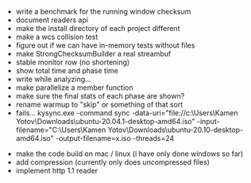 - write a benchmark for the running window checksum
- document readers api
- make the install directory of each project different
- make a wcs collision test
- figure out if we can have in-memory tests without files
- make StrongChecksumBuilder a real streambuf
- stable monitor row (no shortening)
- show total time and phase time
- write while analyzing...
- make parallelize a member function
- make sure the final stats of each phase are shown?
- rename warmup to "skip" or something of that sort
- fails... kysync.exe -command sync -data-uri="file://c:\Users\Kamen Yotov\Downloads\ubuntu-20.04.1-desktop-amd64.iso" -input-filename="C:\Users\Kamen Yotov\Downloads\ubuntu-20.10-desktop-amd64.iso" -output-filename=x.iso -threads=24
* make the code build on mac / linux (i have only done windows so far)
* add compression (currently only does uncompressed files)
* implement http 1.1 reader
